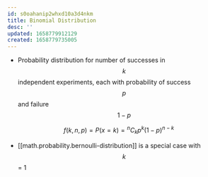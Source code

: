 ```yaml
---
id: s0oahanip2whxd10a3d4nkm
title: Binomial Distribution
desc: ''
updated: 1658779912129
created: 1658779735005
---
```


* Probability distribution for number of successes in $$k$$ independent experiments, each with probability of success $$p$$ and failure $$1-p$$

$$
f(k, n, p) = P(x = k) = {^n}C_k p^k(1-p)^{n-k}
$$

* [[math.probability.bernoulli-distribution]] is a special case with $$k$$ = 1
